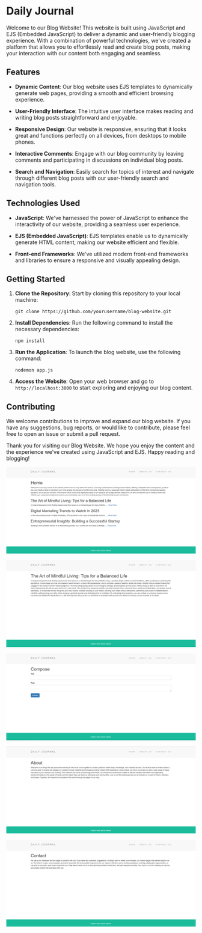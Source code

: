 

# Daily Journal

Welcome to our Blog Website! This website is built using JavaScript and EJS (Embedded JavaScript) to deliver a dynamic and user-friendly blogging experience. With a combination of powerful technologies, we've created a platform that allows you to effortlessly read and create blog posts, making your interaction with our content both engaging and seamless.

## Features

- **Dynamic Content**: Our blog website uses EJS templates to dynamically generate web pages, providing a smooth and efficient browsing experience.

- **User-Friendly Interface**: The intuitive user interface makes reading and writing blog posts straightforward and enjoyable.

- **Responsive Design**: Our website is responsive, ensuring that it looks great and functions perfectly on all devices, from desktops to mobile phones.

- **Interactive Comments**: Engage with our blog community by leaving comments and participating in discussions on individual blog posts.

- **Search and Navigation**: Easily search for topics of interest and navigate through different blog posts with our user-friendly search and navigation tools.

## Technologies Used

- **JavaScript**: We've harnessed the power of JavaScript to enhance the interactivity of our website, providing a seamless user experience.

- **EJS (Embedded JavaScript)**: EJS templates enable us to dynamically generate HTML content, making our website efficient and flexible.

- **Front-end Frameworks**: We've utilized modern front-end frameworks and libraries to ensure a responsive and visually appealing design.

## Getting Started

1. **Clone the Repository**: Start by cloning this repository to your local machine:

   ```
   git clone https://github.com/yourusername/blog-website.git
   ```

2. **Install Dependencies**: Run the following command to install the necessary dependencies:

   ```
   npm install
   ```

3. **Run the Application**: To launch the blog website, use the following command:

   ```
   nodemon app.js
   ```

4. **Access the Website**: Open your web browser and go to `http://localhost:3000` to start exploring and enjoying our blog content.

## Contributing

We welcome contributions to improve and expand our blog website. If you have any suggestions, bug reports, or would like to contribute, please feel free to open an issue or submit a pull request.

Thank you for visiting our Blog Website. We hope you enjoy the content and the experience we've created using JavaScript and EJS. Happy reading and blogging!

![Home Page](https://github.com/Krips24/Blog-Website/blob/master/public/Screenshot%20(48).png)

![Home Page](https://github.com/Krips24/Blog-Website/blob/master/public/Screenshot%20(51).png)

![Home Page](https://github.com/Krips24/Blog-Website/blob/master/public/Screenshot%20(52).png)

![Home Page](https://github.com/Krips24/Blog-Website/blob/master/public/Screenshot%20(49).png)

![Home Page](https://github.com/Krips24/Blog-Website/blob/master/public/Screenshot%20(50).png)






